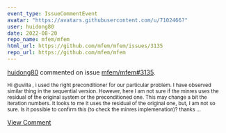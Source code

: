 ```yaml
---
event_type: IssueCommentEvent
avatar: "https://avatars.githubusercontent.com/u/7102466?"
user: huidong80
date: 2022-08-20
repo_name: mfem/mfem
html_url: https://github.com/mfem/mfem/issues/3135
repo_url: https://github.com/mfem/mfem
---
```


<a href='https://github.com/huidong80' target='_blank'>huidong80</a> commented on issue <a href='https://github.com/mfem/mfem/issues/3135' target='_blank'>mfem/mfem#3135</a>.

<small>Hi @uvilla , i used the right preconditioner for our particular problem.  I have observed similar thing in the sequential version.  However, here I am not sure if the minres uses the residual of the original system or the preconditioned one. This may change a bit the iteration numbers.  It looks to me it uses the residual of the original one, but,  I am not so sure.  Is it possible to confirm this (to check the minres implemenation)?   thanks ...</small>

<a href='https://github.com/mfem/mfem/issues/3135' target='_blank'>View Comment</a>